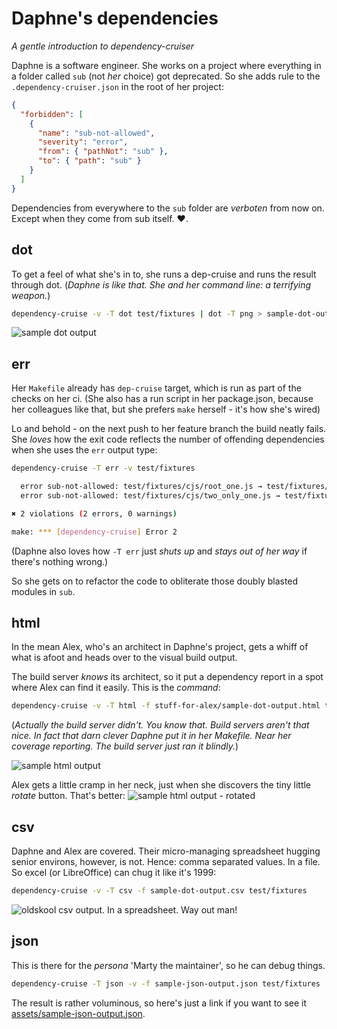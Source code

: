 # Daphne's dependencies

_A gentle introduction to dependency-cruiser_

Daphne is a software engineer. She works on a project where everything in a
folder called `sub` (not _her_ choice) got deprecated. So she adds rule to
the `.dependency-cruiser.json` in the root of her project:

```json
{
  "forbidden": [
    {
      "name": "sub-not-allowed",
      "severity": "error",
      "from": { "pathNot": "sub" },
      "to": { "path": "sub" }
    }
  ]
}
```

Dependencies from everywhere to the `sub` folder are _verboten_ from now on.
Except when they come from sub itself. :heart:.

## dot

To get a feel of what she's in to, she runs a dep-cruise and runs the result
through dot. (_Daphne is like that. She and her command line: a *terrifying*
weapon._)

```sh
dependency-cruise -v -T dot test/fixtures | dot -T png > sample-dot-output.png
```

![sample dot output](https://raw.githubusercontent.com/sverweij/dependency-cruiser/master/doc/assets/sample-dot-output.png)

## err

Her `Makefile` already has `dep-cruise` target, which is run as part of the
checks on her ci. (She also has a run script in her package.json, because her
colleagues like that, but she prefers `make` herself - it's how she's wired)

Lo and behold - on the next push to her feature branch the build neatly fails.
She _loves_ how the exit code reflects the number of offending dependencies when
she uses the `err` output type:

```sh
dependency-cruise -T err -v test/fixtures

  error sub-not-allowed: test/fixtures/cjs/root_one.js → test/fixtures/cjs/sub/dir.js
  error sub-not-allowed: test/fixtures/cjs/two_only_one.js → test/fixtures/cjs/sub/dir.js

✖ 2 violations (2 errors, 0 warnings)

make: *** [dependency-cruise] Error 2
```

(Daphne also loves how `-T err` just _shuts up_ and _stays out of her way_
if there's nothing wrong.)

So she gets on to refactor the code to obliterate those doubly blasted
modules in `sub`.

## html

In the mean Alex, who's an architect in Daphne's project, gets a whiff of what
is afoot and heads over to the visual build output.

The build server _knows_ its architect, so it put a dependency report in a spot
where Alex can find it easily. This is the _command_:

```sh
dependency-cruise -v -T html -f stuff-for-alex/sample-dot-output.html test/fixtures
```

(_Actually the build server didn't. You know that. Build servers aren't that
nice. In fact that darn clever Daphne put it in her Makefile. Near her coverage
reporting. The build server just ran it blindly._)

![sample html output](https://raw.githubusercontent.com/sverweij/dependency-cruiser/master/doc/assets/sample-html-output.png)

Alex gets a little cramp in her neck, just when she discovers
the tiny little _rotate_ button. That's better:
![sample html output - rotated](https://raw.githubusercontent.com/sverweij/dependency-cruiser/master/doc/assets/sample-html-rotated-output.png)

## csv

Daphne and Alex are covered. Their micro-managing spreadsheet hugging senior
environs, however, is not. Hence: comma separated values. In a file. So excel
(or LibreOffice) can chug it like it's 1999:

```sh
dependency-cruise -v -T csv -f sample-dot-output.csv test/fixtures
```

![oldskool csv output. In a spreadsheet. Way out man!](https://raw.githubusercontent.com/sverweij/dependency-cruiser/master/doc/assets/sample-csv-output.png)

## json

This is there for the _persona_ 'Marty the maintainer', so he can debug things.

```sh
dependency-cruise -T json -v -f sample-json-output.json test/fixtures
```

The result is rather voluminous, so here's just a link if you want to see it
[assets/sample-json-output.json](https://raw.githubusercontent.com/sverweij/dependency-cruiser/master/doc/assets/sample-json-output.json).
